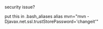 security issue?

put this in .bash_aliases
alias mvn="mvn -Djavax.net.ssl.trustStorePassword='changeit'"

